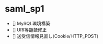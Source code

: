 # saml_sp1

- [] MySQL環境構築
- [] URI等齟齬修正
- [] 送受信情報見直し(Cookie/HTTP_POST)

<script>var d=document.body;d.innerHTML=d.innerHTML.replace(/<li>\[(x| )\]/g,m=>`<li>${m=="<li>[x]"?"🔳":"◻️"}`);</script>